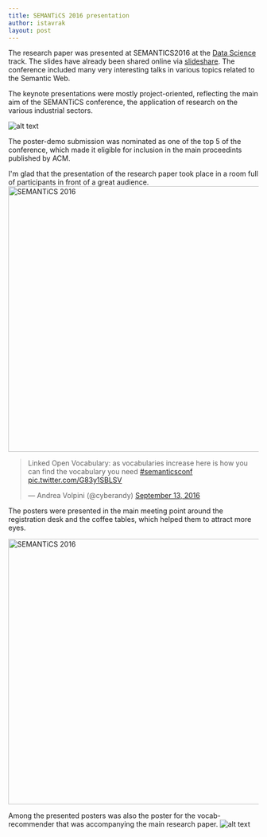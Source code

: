 ```yaml
---
title: SEMANTiCS 2016 presentation
author: istavrak
layout: post
---
```


The research paper was presented at SEMANTICS2016 at the [Data Science](http://2016.semantics.cc/main-conference) track. The slides have already been shared online via [slideshare](http://www.slideshare.net/istavrak/linked-open-vocabulary-ranking-and-terms-discovery). The  conference included many very interesting talks in various topics related to the Semantic Web.

The keynote presentations were mostly project-oriented, reflecting the main aim of the SEMANTiCS conference, the application of research on the various industrial sectors.

![alt text]({{site.baseurl}}/images/SEMANTICS2016_keynote.JPG "SEMANTiCS 2016 - The LEDS project")

The poster-demo submission was nominated as one of the top 5 of the conference, which made it eligible for inclusion in the main proceedints published by ACM.

I'm glad that the presentation of the research paper took place in a room full of participants in front of a great audience.
<a data-flickr-embed="true" data-header="true" data-footer="true"  href="https://www.flickr.com/photos/25094278@N02/29615074451/" title="SEMANTiCS 2016"><img src="https://c4.staticflickr.com/9/8085/29615074451_83eac2c338_c.jpg" width="800" height="534" alt="SEMANTiCS 2016"></a><script async src="//embedr.flickr.com/assets/client-code.js" charset="utf-8"></script>

<blockquote class="twitter-tweet" data-lang="en"><p lang="en" dir="ltr">Linked Open Vocabulary: as vocabularies increase here is how you can find the vocabulary you need <a href="https://twitter.com/hashtag/semanticsconf?src=hash">#semanticsconf</a> <a href="https://t.co/G83y1SBLSV">pic.twitter.com/G83y1SBLSV</a></p>&mdash; Andrea Volpini (@cyberandy) <a href="https://twitter.com/cyberandy/status/775621606458724356">September 13, 2016</a></blockquote>
<script async src="//platform.twitter.com/widgets.js" charset="utf-8"></script>

The posters were presented in the main meeting point around the registration desk and the coffee tables, which helped them to attract more eyes.

<a data-flickr-embed="true" data-header="true" data-footer="true"  href="https://www.flickr.com/photos/25094278@N02/29660456066/in/album-72157672691604970/" title="SEMANTiCS 2016"><img src="https://c3.staticflickr.com/9/8018/29660456066_12438fef48_c.jpg" width="800" height="534" alt="SEMANTiCS 2016"></a><script async src="//embedr.flickr.com/assets/client-code.js" charset="utf-8"></script>

Among the presented posters was also the poster for the vocab-recommender that was accompanying the main research paper.
![alt text]({{site.baseurl}}/images/SEMANTICS2016-poster.JPG "SEMANTiCS 2016 poster - Towards a Vocabulary Terms Discovery Assistant")



